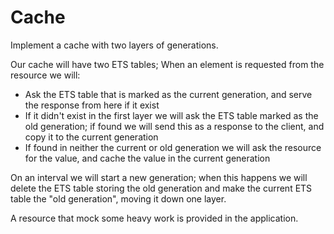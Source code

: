 # Cache

Implement a cache with two layers of generations.

Our cache will have two ETS tables; When an element is requested from
the resource we will:

- Ask the ETS table that is marked as the current generation, and
  serve the response from here if it exist
- If it didn't exist in the first layer we will ask the ETS table
  marked as the old generation; if found we will send this as a
  response to the client, and copy it to the current generation
- If found in neither the current or old generation we will ask the
  resource for the value, and cache the value in the current
  generation

On an interval we will start a new generation; when this happens we
will delete the ETS table storing the old generation and make the
current ETS table the "old generation", moving it down one layer.

A resource that mock some heavy work is provided in the application.
